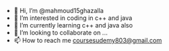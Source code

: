 - 👋 Hi, I’m @mahmoud15ghazalla
- 👀 I’m interested in coding in c++ and java
- 🌱 I’m currently learning c++ and java also
- 💞️ I’m looking to collaborate on ...
- 📫 How to reach me coursesudemy803@gmail.com

<!---
mahmoud15ghazalla/mahmoud15ghazalla is a ✨ special ✨ repository because its `README.md` (this file) appears on your GitHub profile.
You can click the Preview link to take a look at your changes.
--->
